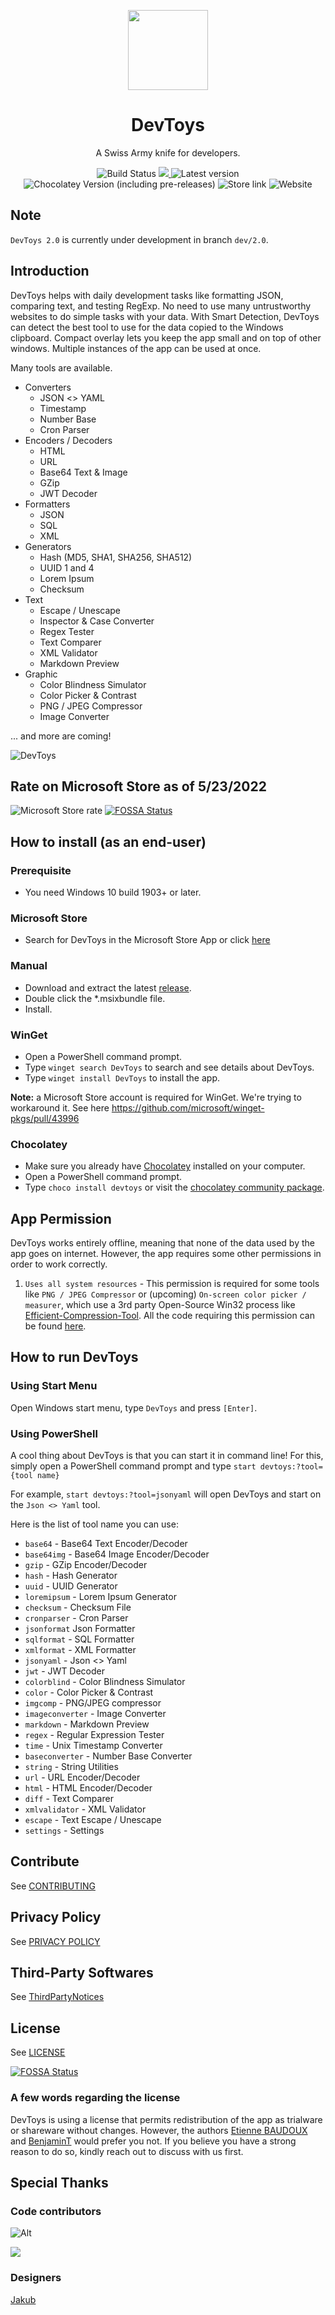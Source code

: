 <p align="center">
  <img width="128" align="center" src="/assets/logo/300x300.png">
</p>
<h1 align="center">
  DevToys
</h1>
<p align="center">
  A Swiss Army knife for developers.
</p>
<p align="center">
  <a style="text-decoration:none" href="https://etienne-baudoux.visualstudio.com/DevToys/_build?definitionId=19&branchName=main" target="_blank">
    <img src="https://etienne-baudoux.visualstudio.com/DevToys/_apis/build/status/DevToys?branchName=main" alt="Build Status" />
  </a>
  <a title="Crowdin" target="_blank" href="https://crowdin.com/project/devtoys">
    <img src="https://badges.crowdin.net/devtoys/localized.svg">
  </a>
  <a style="text-decoration:none" href="https://github.com/veler/DevToys/releases" target="_blank">
    <img src="https://img.shields.io/github/release/veler/devtoys.svg?label=Latest%20version" alt="Latest version" />
  </a>
  <a style="text-decoration:none" href="https://community.chocolatey.org/packages/devtoys" target="_blank">
    <img src="https://img.shields.io/chocolatey/v/devtoys?include_prereleases" alt="Chocolatey Version (including pre-releases)">
  </a>
  <a style="text-decoration:none" href="https://www.microsoft.com/store/apps/9PGCV4V3BK4W" target="_blank">
    <img src="https://img.shields.io/badge/Microsoft%20Store-Download-brightgreen" alt="Store link" />
  </a>
  <a style="text-decoration:none" href="https://devtoys.app" target="_blank">
    <img src="https://img.shields.io/badge/Website-devtoys.app-blue" alt="Website" />
  </a>
</p>

## Note

`DevToys 2.0` is currently under development in branch `dev/2.0`.

## Introduction

DevToys helps with daily development tasks like formatting JSON, comparing text, and testing RegExp. No need to use many untrustworthy websites to do simple tasks with your data. With Smart Detection, DevToys can detect the best tool to use for the data copied to the Windows clipboard. Compact overlay lets you keep the app small and on top of other windows. Multiple instances of the app can be used at once.

Many tools are available.

- Converters
  - JSON <> YAML
  - Timestamp
  - Number Base
  - Cron Parser
- Encoders / Decoders
  - HTML
  - URL
  - Base64 Text & Image
  - GZip
  - JWT Decoder
- Formatters
  - JSON
  - SQL
  - XML
- Generators
  - Hash (MD5, SHA1, SHA256, SHA512)
  - UUID 1 and 4
  - Lorem Ipsum
  - Checksum
- Text
  - Escape / Unescape
  - Inspector & Case Converter
  - Regex Tester
  - Text Comparer
  - XML Validator
  - Markdown Preview
- Graphic
  - Color Blindness Simulator
  - Color Picker & Contrast
  - PNG / JPEG Compressor
  - Image Converter

... and more are coming!

![DevToys](/assets/screenshots/1.png)

## Rate on Microsoft Store as of 5/23/2022

![Microsoft Store rate](/assets/ms-store-rate.png)[![FOSSA Status](https://app.fossa.com/api/projects/git%2Bgithub.com%2Fhyeshin3%2FDevToys.svg?type=shield)](https://app.fossa.com/projects/git%2Bgithub.com%2Fhyeshin3%2FDevToys?ref=badge_shield)


## How to install (as an end-user)

### Prerequisite

- You need Windows 10 build 1903+ or later.

### Microsoft Store

- Search for DevToys in the Microsoft Store App or click [here](https://www.microsoft.com/store/apps/9PGCV4V3BK4W)

### Manual

- Download and extract the latest [release](https://github.com/veler/DevToys/releases).
- Double click the *.msixbundle file.
- Install.

### WinGet

- Open a PowerShell command prompt.
- Type `winget search DevToys` to search and see details about DevToys.
- Type `winget install DevToys` to install the app.

__Note:__ a Microsoft Store account is required for WinGet. We're trying to workaround it. See here https://github.com/microsoft/winget-pkgs/pull/43996

### Chocolatey

- Make sure you already have [Chocolatey](https://chocolatey.org/) installed on your computer.
- Open a PowerShell command prompt.
- Type `choco install devtoys` or visit the [chocolatey community package](https://community.chocolatey.org/packages/devtoys/).

## App Permission

DevToys works entirely offline, meaning that none of the data used by the app goes on internet. However, the app requires some other permissions in order to work correctly.

1. `Uses all system resources` - This permission is required for some tools like `PNG / JPEG Compressor` or (upcoming) `On-screen color picker / measurer`, which use a 3rd party Open-Source Win32 process like [Efficient-Compression-Tool](https://github.com/fhanau/Efficient-Compression-Tool).
   All the code requiring this permission can be found [here](https://github.com/veler/DevToys/tree/main/src/dev/impl/DevToys.OutOfProcService).

## How to run DevToys

### Using Start Menu

Open Windows start menu, type `DevToys` and press `[Enter]`.

### Using PowerShell

A cool thing about DevToys is that you can start it in command line! For this, simply open a PowerShell command prompt and type
`start devtoys:?tool={tool name}`

For example, `start devtoys:?tool=jsonyaml` will open DevToys and start on the `Json <> Yaml` tool.

Here is the list of tool name you can use:

- `base64` - Base64 Text Encoder/Decoder
- `base64img` - Base64 Image Encoder/Decoder
- `gzip` - GZip Encoder/Decoder
- `hash` - Hash Generator
- `uuid` - UUID Generator
- `loremipsum` - Lorem Ipsum Generator
- `checksum` - Checksum File
- `cronparser` - Cron Parser
- `jsonformat` Json Formatter
- `sqlformat` - SQL Formatter
- `xmlformat` - XML Formatter
- `jsonyaml` - Json <> Yaml
- `jwt` - JWT Decoder
- `colorblind` - Color Blindness Simulator
- `color` - Color Picker & Contrast
- `imgcomp` - PNG/JPEG compressor
- `imageconverter` - Image Converter
- `markdown` - Markdown Preview
- `regex` - Regular Expression Tester
- `time` - Unix Timestamp Converter
- `baseconverter` - Number Base Converter
- `string` - String Utilities
- `url` - URL Encoder/Decoder
- `html` - HTML Encoder/Decoder
- `diff` - Text Comparer
- `xmlvalidator` - XML Validator
- `escape` - Text Escape / Unescape
- `settings` - Settings

## Contribute

See [CONTRIBUTING](CONTRIBUTING.md)

## Privacy Policy

See [PRIVACY POLICY](PRIVACY-POLICY.md)

## Third-Party Softwares

See [ThirdPartyNotices](THIRD-PARTY-NOTICES.md)

## License

See [LICENSE](LICENSE.md)


[![FOSSA Status](https://app.fossa.com/api/projects/git%2Bgithub.com%2Fhyeshin3%2FDevToys.svg?type=large)](https://app.fossa.com/projects/git%2Bgithub.com%2Fhyeshin3%2FDevToys?ref=badge_large)

### A few words regarding the license

DevToys is using a license that permits redistribution of the app as trialware or shareware without changes. However, the authors [Etienne BAUDOUX](https://github.com/veler) and [BenjaminT](https://github.com/btiteux) would prefer you not. If you believe you have a strong reason to do so, kindly reach out to discuss with us first.

## Special Thanks

### Code contributors

![Alt](https://repobeats.axiom.co/api/embed/31f4c9d2d532ef010e6171dc501f976c1481d799.svg "Repobeats analytics image")

<a href="https://github.com/veler/devtoys/graphs/contributors">
  <img src="https://contrib.rocks/image?repo=veler/devtoys" />
</a>

### Designers

[Jakub](https://github.com/AlurDesign)